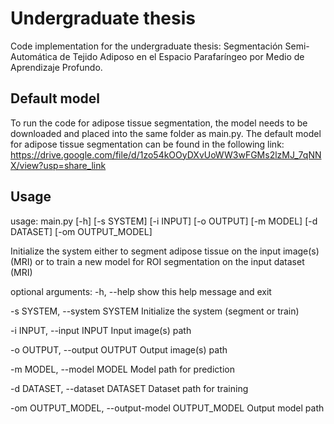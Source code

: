 # Undergraduate thesis

Code implementation for the undergraduate thesis: Segmentación Semi-Automática de Tejido Adiposo en el Espacio Parafaríngeo por Medio de Aprendizaje Profundo.

## Default model

To run the code for adipose tissue segmentation, the model needs to be downloaded and placed into the same folder as main.py. The default model for adipose tissue segmentation can be found in the following link: https://drive.google.com/file/d/1zo54kOOyDXvUoWW3wFGMs2lzMJ_7qNNX/view?usp=share_link

## Usage

usage: main.py [-h] [-s SYSTEM] [-i INPUT] [-o OUTPUT] [-m MODEL] [-d DATASET] [-om OUTPUT_MODEL]

Initialize the system either to segment adipose tissue on the input image(s) (MRI) or to train a new model for ROI segmentation on the input dataset (MRI)

optional arguments:
  -h, --help            show this help message and exit

  -s SYSTEM, --system SYSTEM
                        Initialize the system (segment or train)

  -i INPUT, --input INPUT
                        Input image(s) path

  -o OUTPUT, --output OUTPUT
                        Output image(s) path

  -m MODEL, --model MODEL
                        Model path for prediction

  -d DATASET, --dataset DATASET
                        Dataset path for training
                        
  -om OUTPUT_MODEL, --output-model OUTPUT_MODEL
                        Output model path